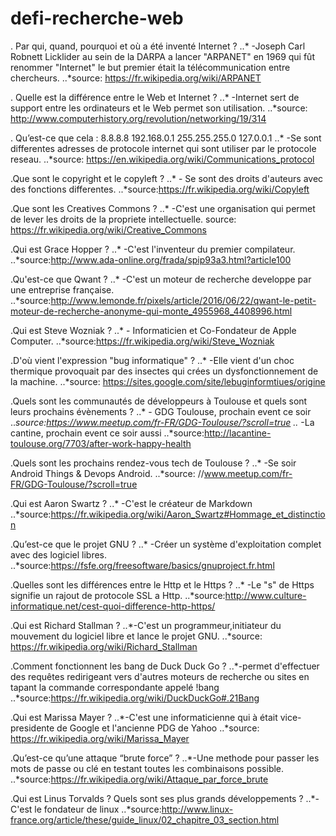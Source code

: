 # defi-recherche-web

. Par qui, quand, pourquoi et où a été inventé Internet ?
..*	-Joseph Carl Robnett Licklider au sein de la DARPA a lancer "ARPANET" en 1969 qui fût renommer "Internet" le but premier était la télécommunication entre chercheurs.
..*source: https://fr.wikipedia.org/wiki/ARPANET

. Quelle est la différence entre le Web et Internet ?
..* 	-Internet sert de support entre les ordinateurs et le Web permet son utilisation.
..*source: http://www.computerhistory.org/revolution/networking/19/314

. Qu’est-ce que cela :
8.8.8.8
192.168.0.1
255.255.255.0
127.0.0.1
..*	-Se sont differentes adresses de protocole internet qui sont utiliser par le protocole reseau.
..*source: https://en.wikipedia.org/wiki/Communications_protocol

.Que sont le copyright et le copyleft ?
..*	- Se sont des droits d'auteurs avec des fonctions differentes.
..*source:https://fr.wikipedia.org/wiki/Copyleft

.Que sont les Creatives Commons ?
..*	-C'est une organisation qui permet de lever les droits de la propriete intellectuelle.
source: https://fr.wikipedia.org/wiki/Creative_Commons

.Qui est Grace Hopper ?
..*	-C'est l'inventeur du premier compilateur.
..*source:http://www.ada-online.org/frada/spip93a3.html?article100

.Qu'est-ce que Qwant ?
..*	-C'est un moteur de recherche developpe par une entreprise française.
..*source:http://www.lemonde.fr/pixels/article/2016/06/22/qwant-le-petit-moteur-de-recherche-anonyme-qui-monte_4955968_4408996.html

.Qui est Steve Wozniak ?
..*	- Informaticien et Co-Fondateur de Apple Computer.
..*source:https://fr.wikipedia.org/wiki/Steve_Wozniak

.D'où vient l'expression "bug informatique" ?
..*	-Elle vient d'un choc thermique provoquait par des insectes qui crées un dysfonctionnement de la machine.
..*source: https://sites.google.com/site/lebuginformtiues/origine

.Quels sont les communautés de développeurs à Toulouse et quels sont leurs prochains évènements ?
..*	- GDG Toulouse, prochain event ce soir
..*source:https://www.meetup.com/fr-FR/GDG-Toulouse/?scroll=true
..*	-La cantine, prochain event ce soir aussi
..*source:http://lacantine-toulouse.org/7703/after-work-happy-health

.Quels sont les prochains rendez-vous tech de Toulouse ?
..*	-Se soir Android Things & Devops Android.
..*source: //www.meetup.com/fr-FR/GDG-Toulouse/?scroll=true

.Qui est Aaron Swartz ?
..* -C'est le créateur de Markdown
..*source:https://fr.wikipedia.org/wiki/Aaron_Swartz#Hommage_et_distinction

.Qu’est-ce que le projet GNU ?
..* -Créer un système d'exploitation complet avec des logiciel libres.
..*source:https://fsfe.org/freesoftware/basics/gnuproject.fr.html

.Quelles sont les différences entre le Http et le Https ?
..* -Le "s" de Https signifie un rajout de protocole SSL a Http.
..*source:http://www.culture-informatique.net/cest-quoi-difference-http-https/

.Qui est Richard Stallman ?
..*-C'est un programmeur,initiateur du mouvement du logiciel libre et lance le projet GNU.
..*source: https://fr.wikipedia.org/wiki/Richard_Stallman

.Comment fonctionnent les bang de Duck Duck Go ?
..*-permet d'effectuer des requêtes redirigeant vers d'autres moteurs de recherche ou sites en tapant la commande correspondante appelé !bang
..*source:https://fr.wikipedia.org/wiki/DuckDuckGo#.21Bang

.Qui est Marissa Mayer ?
..*-C'est une informaticienne qui à était vice-presidente de Google et l'ancienne PDG de Yahoo
..*source: https://fr.wikipedia.org/wiki/Marissa_Mayer

.Qu’est-ce qu’une attaque “brute force” ?
..*-Une methode pour passer les mots de passe ou clé en testant toutes les combinaisons possible.
..*source:https://fr.wikipedia.org/wiki/Attaque_par_force_brute

.Qui est Linus Torvalds ?
Quels sont ses plus grands développements ?
..*-C'est le fondateur de linux
..*source:http://www.linux-france.org/article/these/guide_linux/02_chapitre_03_section.html

